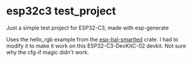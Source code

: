 # esp32c3 test_project

Just a simple test project for ESP32-C3, made with esp-generate

Uses the hello_rgb example from the [esp-hal-smartled](https://crates.io/crates/esp-hal-smartled/) crate. I had to modify it to make it work on this
ESP32-C3-DevKitC-02 devkit. Not sure why the cfg-if magic didn't work.